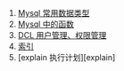 1. [Mysql 常用数据类型][mysql01]
1. [Mysql 中的函数][mysql02]
1. [DCL 用户管理、权限管理][mysql03]
1. [索引][index]
1. [explain 执行计划][explain]









[index2]: https://fgq233.github.io/md/mysql/index2
[index]: https://fgq233.github.io/md/mysql/index
[mysql01]: https://fgq233.github.io/md/mysql/mysql01
[mysql02]: https://fgq233.github.io/md/mysql/mysql02
[mysql03]: https://fgq233.github.io/md/mysql/mysql03
[mysql04]: https://fgq233.github.io/md/mysql/mysql04
